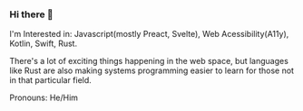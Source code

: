 ### Hi there 👋

I'm Interested in:
Javascript(mostly Preact, Svelte),
Web Acessibility(A11y), 
Kotlin,
Swift,
Rust.

There's a lot of exciting things happening in the web space, but languages like Rust are also making systems programming easier to learn for those not in that particular field.

 Pronouns: He/Him

<!--
**ajstrand/ajstrand** is a ✨ _special_ ✨ repository because its `README.md` (this file) appears on your GitHub profile.

Here are some ideas to get you started:

- 🔭 I’m currently working on ...
- 🌱 I’m currently learning ...


-->
